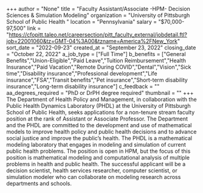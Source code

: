 +++
author = "None"
title = "Faculty Assistant/Associate -HPM- Decision Sciences & Simulation Modeling"
organization = "University of Pittsburgh School of Public Health "
location = "Pennsylvania"
salary = "$70,000-97,500"
link = "https://cfopitt.taleo.net/careersection/pitt_faculty_external/jobdetail.ftl?job=22001060&tz=GMT-04%3A00&tzname=America%2FNew_York"
sort_date = "2022-09-23"
created_at = "September 23, 2022"
closing_date = "October 22, 2022"
a_job_type = ["Full Time"]
b_benefits = ["General Benefits","Union-Eligible","Paid Leave","Tuition Reimbursement","Health Insurance","Paid Vacation","Remote During COVID","Dental","Vision","Sick time","Disability insurance","Professional development","Life insurance","FSA","Transit benefits","Pet insurance","Short-term disability insurance","Long-term disability insurance"]
c_feedback = ""
aa_degrees_required = "PhD or DrPH degree required"
thumbnail = ""
+++
The Department of Health Policy and Management, in collaboration with the Public Health Dynamics Laboratory (PHDL) at the University of Pittsburgh School of Public Health, seeks applications for a non-tenure stream faculty position at the rank of Assistant or Associate Professor. The Department and the PHDL are committed to the development and use of mathematical models to improve health policy and public health decisions and to advance social justice and improve the public’s health. The PHDL is a mathematical modeling laboratory that engages in modeling and simulation of current public health problems. The position is open in HPM, but the focus of this position is mathematical modeling and computational analysis of multiple problems in health and public health. The successful applicant will be a decision scientist, health services researcher, computer scientist, or simulation modeler who can collaborate on modeling research across departments and schools. 